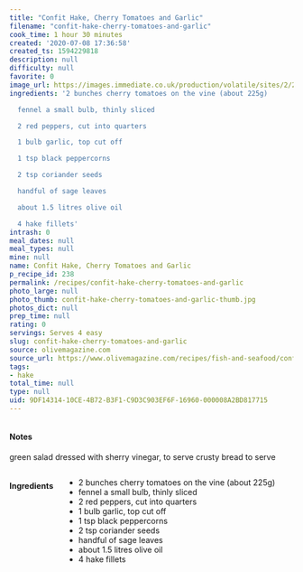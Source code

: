 ```yaml
---
title: "Confit Hake, Cherry Tomatoes and Garlic"
filename: "confit-hake-cherry-tomatoes-and-garlic"
cook_time: 1 hour 30 minutes
created: '2020-07-08 17:36:58'
created_ts: 1594229818
description: null
difficulty: null
favorite: 0
image_url: https://images.immediate.co.uk/production/volatile/sites/2/2019/05/OLI_0419_p46-47_GiR2-b455946.jpg?quality=90&crop=19px%2C563px%2C3729px%2C1604px&resize=960%2C408
ingredients: '2 bunches cherry tomatoes on the vine (about 225g)

  fennel a small bulb, thinly sliced

  2 red peppers, cut into quarters

  1 bulb garlic, top cut off

  1 tsp black peppercorns

  2 tsp coriander seeds

  handful of sage leaves

  about 1.5 litres olive oil

  4 hake fillets'
intrash: 0
meal_dates: null
meal_types: null
mine: null
name: Confit Hake, Cherry Tomatoes and Garlic
p_recipe_id: 238
permalink: /recipes/confit-hake-cherry-tomatoes-and-garlic
photo_large: null
photo_thumb: confit-hake-cherry-tomatoes-and-garlic-thumb.jpg
photos_dict: null
prep_time: null
rating: 0
servings: Serves 4 easy
slug: confit-hake-cherry-tomatoes-and-garlic
source: olivemagazine.com
source_url: https://www.olivemagazine.com/recipes/fish-and-seafood/confit-hake-cherry-tomatoes-and-garlic/
tags:
- hake
total_time: null
type: null
uid: 9DF14314-10CE-4B72-B3F1-C9D3C903EF6F-16960-000008A2BD817715
---
```

<div class="large-8 medium-7 columns" id="writeup">		<div id="notes"><h4>Notes</h4>
<div class="box box-notes"><p>green salad dressed with sherry vinegar, to serve
crusty bread to serve</p>
</div></div>	</div><!-- #writeup -->
</div><!-- #row-one -->
<div class="row" id="row-two">	<div class="medium-4 small-5 columns" id="ingredients"><h4>Ingredients</h4><div class="box box-ingredients content"><ul>
<li>2 bunches cherry tomatoes on the vine (about 225g)</li>
<li>fennel a small bulb, thinly sliced</li>
<li>2 red peppers, cut into quarters</li>
<li>1 bulb garlic, top cut off</li>
<li>1 tsp black peppercorns</li>
<li>2 tsp coriander seeds</li>
<li>handful of sage leaves</li>
<li>about 1.5 litres olive oil</li>
<li>4 hake fillets</li>
</ul>
</div>	</div>	<div class="medium-6 small-7 columns" id="directions">	</div>